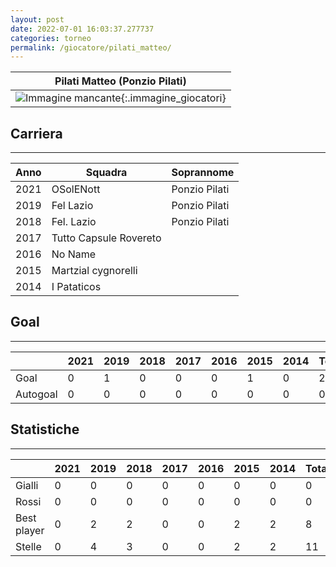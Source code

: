 ```yaml
---
layout: post
date: 2022-07-01 16:03:37.277737
categories: torneo
permalink: /giocatore/pilati_matteo/
---
```

<link rel='stylesheets' href='./../assets/giocatori.css'>

| Pilati Matteo (Ponzio Pilati) |
|:-----:|
| ![Immagine mancante]('./../../assets/giocatori/pilati_matteo.png){:.immagine_giocatori} |


## Carriera
----

|Anno|Squadra|Soprannome|
|:---:|---|---|
|2021|OSolENott|Ponzio Pilati|
|2019|Fel Lazio|Ponzio Pilati|
|2018|Fel. Lazio|Ponzio Pilati|
|2017|Tutto Capsule Rovereto||
|2016|No Name||
|2015|Martzial cygnorelli||
|2014|I Pataticos||


## Goal
----

| |2021|2019|2018|2017|2016|2015|2014| Totale |
|---|---|---|---|---|---|---|---|---|
|Goal|0|1|0|0|0|1|0|2|
|Autogoal|0|0|0|0|0|0|0|0|


## Statistiche
----

| |2021|2019|2018|2017|2016|2015|2014| Totale |
|---|---|---|---|---|---|---|---|---|
|Gialli|0|0|0|0|0|0|0|0|
|Rossi|0|0|0|0|0|0|0|0|
|Best player|0|2|2|0|0|2|2|8|
|Stelle|0|4|3|0|0|2|2|11|